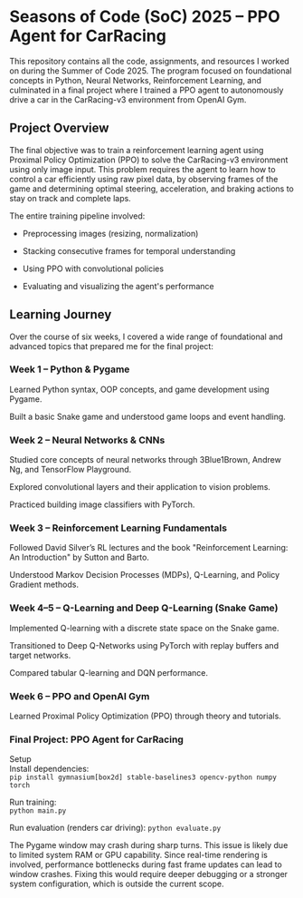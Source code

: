 # Seasons of Code (SoC) 2025 – PPO Agent for CarRacing
This repository contains all the code, assignments, and resources I worked on during the Summer of Code 2025. The program focused on foundational concepts in Python, Neural Networks, Reinforcement Learning, and culminated in a final project where I trained a PPO agent to autonomously drive a car in the CarRacing-v3 environment from OpenAI Gym.

## Project Overview
The final objective was to train a reinforcement learning agent using Proximal Policy Optimization (PPO) to solve the CarRacing-v3 environment using only image input. This problem requires the agent to learn how to control a car efficiently using raw pixel data, by observing frames of the game and determining optimal steering, acceleration, and braking actions to stay on track and complete laps.

The entire training pipeline involved:

- Preprocessing images (resizing, normalization)

- Stacking consecutive frames for temporal understanding

- Using PPO with convolutional policies

- Evaluating and visualizing the agent's performance

## Learning Journey
Over the course of six weeks, I covered a wide range of foundational and advanced topics that prepared me for the final project:

### Week 1 – Python & Pygame
Learned Python syntax, OOP concepts, and game development using Pygame.

Built a basic Snake game and understood game loops and event handling.

### Week 2 – Neural Networks & CNNs
Studied core concepts of neural networks through 3Blue1Brown, Andrew Ng, and TensorFlow Playground.

Explored convolutional layers and their application to vision problems.

Practiced building image classifiers with PyTorch.

### Week 3 – Reinforcement Learning Fundamentals
Followed David Silver’s RL lectures and the book "Reinforcement Learning: An Introduction" by Sutton and Barto.

Understood Markov Decision Processes (MDPs), Q-Learning, and Policy Gradient methods.

### Week 4–5 – Q-Learning and Deep Q-Learning (Snake Game)
Implemented Q-learning with a discrete state space on the Snake game.

Transitioned to Deep Q-Networks using PyTorch with replay buffers and target networks.

Compared tabular Q-learning and DQN performance.

### Week 6 – PPO and OpenAI Gym
Learned Proximal Policy Optimization (PPO) through theory and tutorials.


### Final Project: PPO Agent for CarRacing  
Setup  
Install dependencies:  
`pip install gymnasium[box2d] stable-baselines3 opencv-python numpy torch`

Run training:  
`python main.py`

Run evaluation (renders car driving):
`python evaluate.py`

The Pygame window may crash during sharp turns. This issue is likely due to limited system RAM or GPU capability. Since real-time rendering is involved, performance bottlenecks during fast frame updates can lead to window crashes. Fixing this would require deeper debugging or a stronger system configuration, which is outside the current scope.

